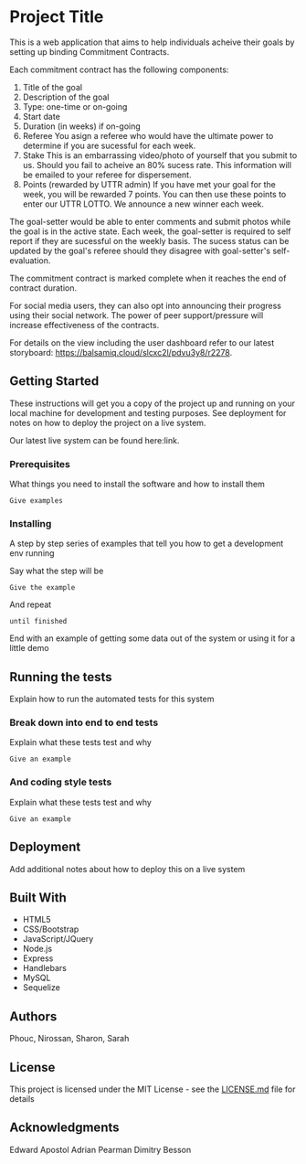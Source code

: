 # Project Title

This is a web application that aims to help individuals acheive their goals by setting up binding Commitment Contracts.

Each commitment contract has the following components:
  1. Title of the goal
  2. Description of the goal
  3. Type: one-time or on-going
  4. Start date
  5. Duration (in weeks) if on-going
  6. Referee
      You asign a referee who would have the ultimate power to determine if you are sucessful for each week.
  7. Stake
     This is an embarrassing video/photo of yourself that you submit to us. Should you fail to acheive an 80% sucess rate. This information will be emailed to your referee for dispersement.
  8. Points (rewarded by UTTR admin)
     If you have met your goal for the week, you will be rewarded 7 points. You can then use these points to enter our UTTR LOTTO. We announce a new winner each week.

The goal-setter would be able to enter comments and submit photos while the goal is in the active state. Each week, the goal-setter is required to self report if they are sucessful on the weekly basis. The sucess status can be updated by the goal's referee should they disagree with goal-setter's self-evaluation.

The commitment contract is marked complete when it reaches the end of contract duration.

For social media users, they can also opt into announcing their progress using their social network. The power of peer support/pressure will increase effectiveness of the contracts.

For details on the view including the user dashboard refer to our latest storyboard: https://balsamiq.cloud/slcxc2l/pdvu3y8/r2278.

## Getting Started

These instructions will get you a copy of the project up and running on your local machine for development and testing purposes. See deployment for notes on how to deploy the project on a live system.

Our latest live system can be found here:link.

### Prerequisites

What things you need to install the software and how to install them

```
Give examples
```

### Installing

A step by step series of examples that tell you how to get a development env running

Say what the step will be

```
Give the example
```

And repeat

```
until finished
```

End with an example of getting some data out of the system or using it for a little demo

## Running the tests

Explain how to run the automated tests for this system

### Break down into end to end tests

Explain what these tests test and why

```
Give an example
```

### And coding style tests

Explain what these tests test and why

```
Give an example
```

## Deployment

Add additional notes about how to deploy this on a live system

## Built With
* HTML5
* CSS/Bootstrap
* JavaScript/JQuery
* Node.js
* Express
* Handlebars
* MySQL
* Sequelize




## Authors

Phouc, Nirossan, Sharon, Sarah

## License

This project is licensed under the MIT License - see the [LICENSE.md](LICENSE.md) file for details

## Acknowledgments
Edward Apostol 
Adrian Pearman 
Dimitry Besson 
